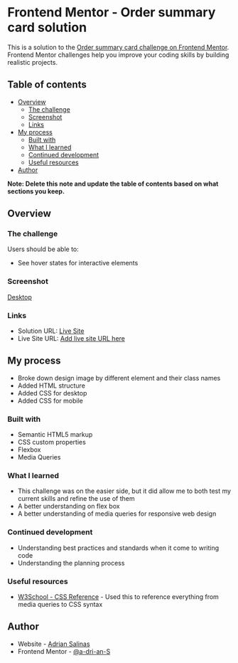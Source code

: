 # Frontend Mentor - Order summary card solution

This is a solution to the [Order summary card challenge on Frontend Mentor](https://www.frontendmentor.io/challenges/order-summary-component-QlPmajDUj). Frontend Mentor challenges help you improve your coding skills by building realistic projects. 

## Table of contents

- [Overview](#overview)
  - [The challenge](#the-challenge)
  - [Screenshot](#screenshot)
  - [Links](#links)
- [My process](#my-process)
  - [Built with](#built-with)
  - [What I learned](#what-i-learned)
  - [Continued development](#continued-development)
  - [Useful resources](#useful-resources)
- [Author](#author)

**Note: Delete this note and update the table of contents based on what sections you keep.**

## Overview

### The challenge

Users should be able to:

- See hover states for interactive elements

### Screenshot

[Desktop](./design/desktop.jpg)

### Links

- Solution URL: [Live Site](https://fm-ordrsmrycrd.netlify.app/)
- Live Site URL: [Add live site URL here](https://your-live-site-url.com)

## My process

- Broke down design image by different element and their class names
- Added HTML structure
- Added CSS for desktop
- Added CSS for mobile 

### Built with

- Semantic HTML5 markup
- CSS custom properties
- Flexbox
- Media Queries

### What I learned

- This challenge was on the easier side, but it did allow me to both test my current skills and refine the use of them
- A better understanding on flex box
- A better understanding of media queries for responsive web design

### Continued development

- Understanding best practices and standards when it come to writing code
- Understanding the planning process

### Useful resources

- [W3School - CSS Reference](https://www.w3schools.com/cssref/default.asp) - Used this to reference everything from media queries to CSS syntax

## Author

- Website - [Adrian Salinas](https://www.adriansalinas.tech)
- Frontend Mentor - [@a-dri-an-S](https://www.frontendmentor.io/profile/a-dri-an-S)

